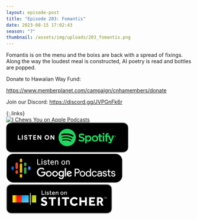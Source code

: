 ```yaml
---
layout: episode-post
title: "Episode 203: Fomantis"
date: 2023-08-15 17:02:43
season: "7"
thumbnail: /assets/img/uploads/203_fomantis.png
---
```

Fomantis is on the menu and the boixs are back with a spread of fixings. Along the way the loudest meal is constructed, AI poetry is read and bottles are popped.

Donate to Hawaiian Way Fund:

<https://www.memberplanet.com/campaign/cnhamembers/donate>

Join our Discord: <https://discord.gg/JVPGnFk6r>

{:.links}  
[![I Chews You on Apple Podcasts](https://linkmaker.itunes.apple.com/en-us/badge-lrg.svg?releaseDate=2019-04-16T00:00:00Z&kind=podcast&bubble=podcasts)](https://podcasts.apple.com/us/podcast/203-fomantis/id1455409177?i=1000624498693)  [![I Chews You on Spotify](/assets/img/uploads/spotify-badge-button.svg)](https://open.spotify.com/episode/4CQP9aXomHaHIU5eOL1uN5?si=FVSd_nIHSwu0odnyKeUStA)  [![I Chews You on Google Podcasts](/assets/img/uploads/google-podcasts-badge-button.svg)](https://podcasts.google.com/feed/aHR0cHM6Ly9mZWVkcy5saWJzeW4uY29tLzE2ODgyMS9yc3M/episode/NzU1OGJmYTUtZWExNy00ZjMwLWI4ZjQtZWI3MmFjNzA1ZDE1?sa=X&ved=0CAUQkfYCahcKEwjYlZrA79-AAxUAAAAAHQAAAAAQAQ)  [![I Chews You on Stitcher](/assets/img/uploads/stitcher-badge-button.svg)](https://www.stitcher.com/show/i-chews-you/episode/203-fomantis-306344513)